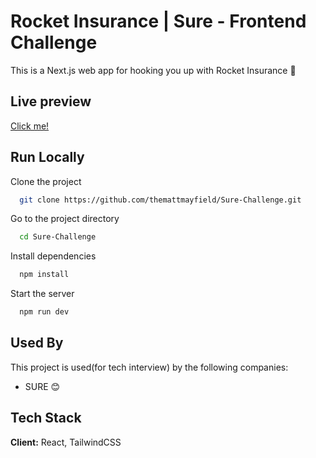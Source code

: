 # Rocket Insurance | Sure - Frontend Challenge

This is a Next.js web app for hooking you up with Rocket Insurance 🚀

## Live preview

[Click me!](https://surechallenge.vercel.app/)

## Run Locally

Clone the project

```bash
  git clone https://github.com/themattmayfield/Sure-Challenge.git
```

Go to the project directory

```bash
  cd Sure-Challenge
```

Install dependencies

```bash
  npm install
```

Start the server

```bash
  npm run dev
```

## Used By

This project is used(for tech interview) by the following companies:

- SURE 😊

## Tech Stack

**Client:** React, TailwindCSS
